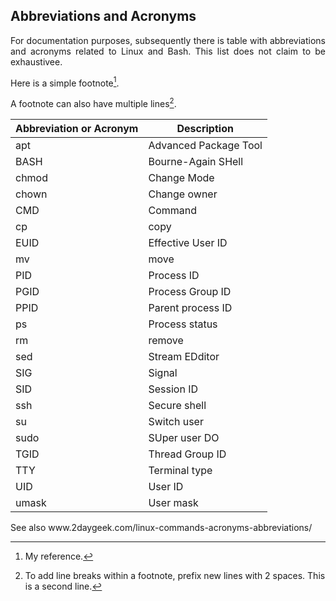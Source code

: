 ## Abbreviations and Acronyms

<p align="justify">For documentation purposes, subsequently there is table with abbreviations and acronyms related to Linux and Bash. This list does not claim to be exhaustivee.

Here is a simple footnote[^1].</p> 

A footnote can also have multiple lines[^2].

[^1]: My reference.
[^2]: To add line breaks within a footnote, prefix new lines with 2 spaces.
  This is a second line.

| Abbreviation or Acronym | Description           |
| ----------------------- | --------------------- |
| apt                     | Advanced Package Tool |
| BASH                    | Bourne-Again SHell    |
| chmod                   | Change Mode           |
| chown                   | Change owner          |
| CMD                     | Command               |
| cp                      | copy                  |
| EUID                    | Effective User ID     |
| mv                      | move                  |
| PID                     | Process ID            |
| PGID                    | Process Group ID      |
| PPID                    | Parent process ID     |
| ps                      | Process status        |
| rm                      | remove                |
| sed                     | Stream EDditor        |
| SIG                     | Signal                |
| SID                     | Session ID            |  
| ssh                     | Secure shell          |
| su                      | Switch user           |
| sudo                    | SUper user DO         |
| TGID                    | Thread Group ID       |
| TTY                     | Terminal type         |
| UID                     | User ID               |
| umask                   | User mask             |

See also www&#8203;.2daygeek.com/linux-commands-acronyms-abbreviations/

